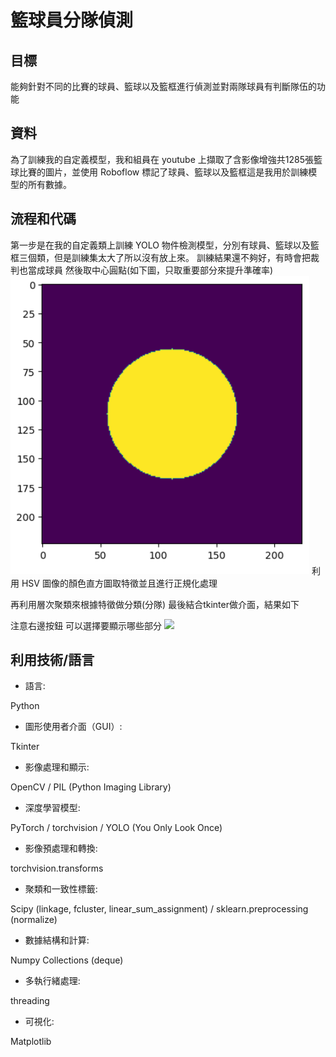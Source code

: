 # 籃球員分隊偵測
## 目標
能夠針對不同的比賽的球員、籃球以及籃框進行偵測並對兩隊球員有判斷隊伍的功能
## 資料
為了訓練我的自定義模型，我和組員在 youtube 上擷取了含影像增強共1285張籃球比賽的圖片，並使用 Roboflow 標記了球員、籃球以及籃框這是我用於訓練模型的所有數據。
## 流程和代碼
第一步是在我的自定義類上訓練 YOLO 物件檢測模型，分別有球員、籃球以及籃框三個類，但是訓練集太大了所以沒有放上來。
訓練結果還不夠好，有時會把裁判也當成球員
然後取中心圓點(如下圖，只取重要部分來提升準確率)
![](https://github.com/zeater2322/Team_division/blob/master/mask.png)
利用 HSV 圖像的顏色直方圖取特徵並且進行正規化處理

再利用層次聚類來根據特徵做分類(分隊)
最後結合tkinter做介面，結果如下

注意右邊按鈕 可以選擇要顯示哪些部分
![](https://github.com/zeater2322/Team_division/blob/master/test_short.gif)
## 利用技術/語言
- 語言:

Python

- 圖形使用者介面（GUI）:

Tkinter

- 影像處理和顯示:

OpenCV / 
PIL (Python Imaging Library)

- 深度學習模型:

PyTorch / 
torchvision / 
YOLO (You Only Look Once)

- 影像預處理和轉換:

torchvision.transforms

- 聚類和一致性標籤:

Scipy (linkage, fcluster, linear_sum_assignment) / 
sklearn.preprocessing (normalize)

- 數據結構和計算:

Numpy
Collections (deque)

- 多執行緒處理:

threading

- 可視化:

Matplotlib
